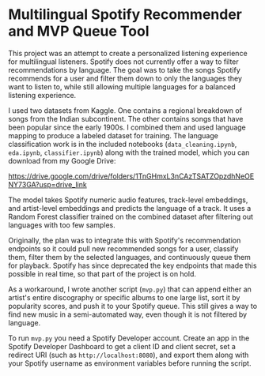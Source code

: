 # Multilingual Spotify Recommender and MVP Queue Tool

This project was an attempt to create a personalized listening experience for multilingual listeners. Spotify does not currently offer a way to filter recommendations by language. The goal was to take the songs Spotify recommends for a user and filter them down to only the languages they want to listen to, while still allowing multiple languages for a balanced listening experience.

I used two datasets from Kaggle. One contains a regional breakdown of songs from the Indian subcontinent. The other contains songs that have been popular since the early 1900s. I combined them and used language mapping to produce a labeled dataset for training. The language classification work is in the included notebooks (`data_cleaning.ipynb`, `eda.ipynb`, `classifier.ipynb`) along with the trained model, which you can download from my Google Drive:

https://drive.google.com/drive/folders/1TnGHmxL3nCAzTSATZOpzdhNeOENY73GA?usp=drive_link

The model takes Spotify numeric audio features, track-level embeddings, and artist-level embeddings and predicts the language of a track. It uses a Random Forest classifier trained on the combined dataset after filtering out languages with too few samples.

Originally, the plan was to integrate this with Spotify's recommendation endpoints so it could pull new recommended songs for a user, classify them, filter them by the selected languages, and continuously queue them for playback. Spotify has since deprecated the key endpoints that made this possible in real time, so that part of the project is on hold.

As a workaround, I wrote another script (`mvp.py`) that can append either an artist's entire discography or specific albums to one large list, sort it by popularity scores, and push it to your Spotify queue. This still gives a way to find new music in a semi-automated way, even though it is not filtered by language.

To run `mvp.py` you need a Spotify Developer account. Create an app in the Spotify Developer Dashboard to get a client ID and client secret, set a redirect URI (such as `http://localhost:8080`), and export them along with your Spotify username as environment variables before running the script.
